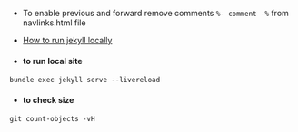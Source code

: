 - To enable previous and forward remove comments `%- comment -%` from navlinks.html file
- [How to run jekyll locally](https://michaelriedl.com/2021/06/11/testing-jekyll.html)

- #### to run local site
`bundle exec jekyll serve --livereload`

- #### to check size
 `git count-objects -vH`




